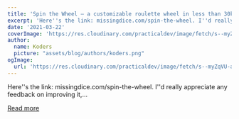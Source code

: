 ```yaml
---
title: 'Spin the Wheel — a customizable roulette wheel in less than 30kb with a no-javascript fallback.'
excerpt: 'Here''s the link: missingdice.com/spin-the-wheel. I''d really appreciate any feedback on improving it,...'
date: '2021-03-22'
coverImage: 'https://res.cloudinary.com/practicaldev/image/fetch/s--myZqVU-a--/c_imagga_scale,f_auto,fl_progressive,h_420,q_auto,w_1000/https://dev-to-uploads.s3.amazonaws.com/uploads/articles/xb9glhtp18oec7n6v17k.png'
author:
  name: Koders
  picture: "assets/blog/authors/koders.png"
ogImage:
  url: 'https://res.cloudinary.com/practicaldev/image/fetch/s--myZqVU-a--/c_imagga_scale,f_auto,fl_progressive,h_420,q_auto,w_1000/https://dev-to-uploads.s3.amazonaws.com/uploads/articles/xb9glhtp18oec7n6v17k.png'
---
```


Here''s the link: missingdice.com/spin-the-wheel. I''d really appreciate any feedback on improving it,...

[Read more](https://dev.to/shadowfaxrodeo/spin-the-wheel-a-customizable-roulette-wheel-in-less-that-30kb-with-a-no-javascript-fallback-45ma)
